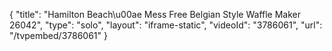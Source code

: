 {
    "title": "Hamilton Beach\u00ae Mess Free Belgian Style Waffle Maker 26042",
    "type": "solo",
    "layout": "iframe-static",
    "videoId": "3786061",
    "url": "\/tvpembed\/3786061"
}
